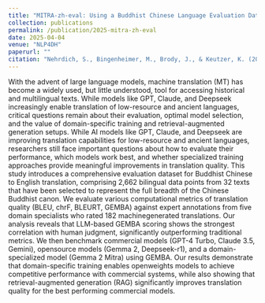```yaml
---
title: "MITRA-zh-eval: Using a Buddhist Chinese Language Evaluation Dataset to Assess Machine Translation and Evaluation Metrics"
collection: publications
permalink: /publication/2025-mitra-zh-eval
date: 2025-04-04
venue: "NLP4DH"
paperurl: ""
citation: "Nehrdich, S., Bingenheimer, M., Brody, J., & Keutzer, K. (2023). &quot;MITRA-zh: An efficient, open machine translation solution for Buddhist Chinese.&quot; <i>NLP4DH</i>."
---
```


With the advent of large language models, machine translation (MT) has become a widely used, but little understood, tool for accessing historical and multilingual texts. While models like GPT, Claude, and Deepseek increasingly enable translation of low-resource and ancient languages, critical questions remain about their evaluation, optimal model selection, and the value of domain-specific training and retrieval-augmented generation setups. While AI models like GPT, Claude, and Deepseek are improving translation capabilities for low-resource and ancient languages, researchers still face important questions about how to evaluate their performance, which models work best, and whether specialized training approaches provide meaningful improvements in translation quality. This study introduces a comprehensive evaluation dataset for Buddhist Chinese to English translation, comprising 2,662 bilingual data points from 32 texts that have been selected to represent the full breadth of the Chinese Buddhist canon. We evaluate various computational metrics of translation quality (BLEU, chrF, BLEURT, GEMBA) against expert annotations from five domain specialists who rated 182 machinegenerated translations. Our analysis reveals that LLM-based GEMBA scoring shows the strongest correlation with human judgment, significantly outperforming traditional metrics. We then benchmark commercial models (GPT-4 Turbo, Claude 3.5, Gemini), opensource models (Gemma 2, Deepseek-r1), and a domain-specialized model (Gemma 2 Mitra) using GEMBA. Our results demonstrate that domain-specific training enables openweights models to achieve competitive performance with commercial systems, while also showing that retrieval-augmented generation (RAG) significantly improves translation quality for the best performing commercial models.